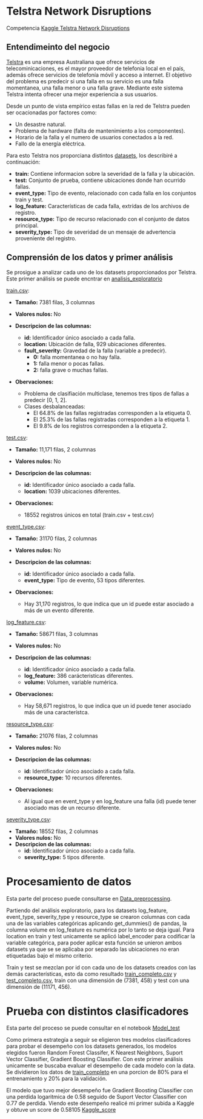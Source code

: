 # Telstra Network Disruptions

Competencia [Kaggle Telstra Network Disruptions](https://www.kaggle.com/c/telstra-recruiting-network/overview)

## Entendimeinto del negocio

[Telstra](https://es.wikipedia.org/wiki/Telstra) es una empresa Australiana que ofrece servicios de telecominicaciones, es el mayor proveedor de telefonia local en el país, además ofrece servicios de telefonía móvil y acceso a internet.
El objetivo del problema es predecir si una falla en su servicio es una falla momentanea, una falla menor o una falla grave. Mediante este sistema Telstra intenta ofrecer una mejor experiencia a sus usuarios. 

Desde un punto de vista empírico estas fallas en la red de Telstra pueden ser ocacionadas por factores como: 
+ Un desastre natural.
+ Problema de hardware (falta de mantenimiento a los componentes).
+ Horario de la falla y el numero de usuarios conectados a la red.
+ Fallo de la energía eléctrica.

Para esto Telstra nos proporciana distintos [datasets](/data), los describiré a continuación: 

+ **train:** Contiene informacion sobre la severidad de la falla y la ubicación.
+ **test:** Conjunto de prueba, contiene ubicaciones donde han ocurrido fallas.
+ **event_type:** Tipo de evento, relacionado con cada falla en los conjuntos train y test.
+ **log_feature:** Características de cada falla, extrídas de los archivos de registro.
+ **resource_type:** Tipo de recurso relacionado con el conjunto de datos principal.
+ **severity_type:** Tipo de severidad de un mensaje de advertencia proveniente del registro.

## Comprensión de los datos y primer análisis

Se prosigue a analizar cada uno de los datasets proporcionados por Telstra. Este primer análisis se puede encntrar en [analisis_exploratorio](Analisis_exploratorio.ipynb)

[train.csv](data/train.csv):
*  **Tamaño:** 7381 filas, 3 columnas
*  **Valores nulos:** No
*  **Descripcion de las columnas:**
    - **id:** Identificador único asociado a cada falla.
    - **location:** Ubicación de falla, 929 ubicaciones diferentes.
    - **fault_severity:** Gravedad de la falla (variable a predecir).
        + **0:** falla momentanea o no hay falla.
        + **1:** falla menor o pocas fallas.
        + **2:** falla grave o muchas fallas.
        
 *  **Obervaciones:**
     + Problema de clasifiación multiclase, tenemos tres tipos de fallas a predecir [0, 1, 2].
     + Clases desbalanceadas: 
        - El 64.8% de las fallas registradas corresponden a la etiqueta 0.
        - El 25.3% de las fallas registradas corresponden a la etiqueta 1.
        - El 9.8% de los registros corresponden a la etiqueta 2.
 
[test.csv](data/test.csv):
*  **Tamaño:** 11,171 filas, 2 columnas
*  **Valores nulos:** No
*  **Descripcion de las columnas:**
    - **id:** Identificador único asociado a cada falla.
    - **location:** 1039 ubicaciones diferentes. 

 *  **Obervaciones:**
    + 18552 registros únicos en total (train.csv + test.csv)

[event_type.csv](data/event_type.csv):
*  **Tamaño:** 31170 filas, 2 columnas
*  **Valores nulos:** No
*  **Descripcion de las columnas:**
    - **id:** Identificador único asociado a cada falla.
    - **event_type:** Tipo de evento, 53 tipos diferentes.
    
*  **Obervaciones:**
    + Hay 31,170 registros, lo que indica que un id puede estar asociado a más de un evento diferente.
    
[log_feature.csv](data/log_feature.csv):
*  **Tamaño:** 58671 filas, 3 columnas
*  **Valores nulos:** No
*  **Descripcion de las columnas:**
    - **id:** Identificador único asociado a cada falla.
    - **log_feature:** 386 carácteristicas diferentes.
    - **volume:** Volumen, variable numérica.
    
*  **Obervaciones:**
    + Hay 58,671 registros, lo que indica que un id puede tener asociado más de una característca.

[resource_type.csv](data/resource_type.csv):
*  **Tamaño:** 21076 filas, 2 columnas
*  **Valores nulos:** No
*  **Descripcion de las columnas:**
    - **id:** Identificador único asociado a cada falla.
    - **resource_type:** 10 recursos diferentes.
    
*  **Obervaciones:**
    + Al igual que en event_type y en log_feature una falla (id) puede tener asociado mas de un recurso diferente.

[severity_type.csv](data/severity_type.csv):
*  **Tamaño:** 18552 filas, 2 columnas
*  **Valores nulos:** No
*  **Descripcion de las columnas:**
    - **id:** Identificador único asociado a cada falla.
    - **severity_type:** 5 tipos diferente.

# Procesamiento de datos

Esta parte del proceso puede consultarse en [Data_preprocessing](Data_preprocessing.ipynb).

Partiendo del análisis exploratorio, para los datasets log_feature, event_type, severity_type y resource_type se crearon columnas con cada una de las variables categóricas aplicando get_dummies() de pandas, la columna volume en log_feature es numérica por lo tanto se deja igual. Para location en train y test unicamente se aplicó label_encoder para codificar la variable categórica, para poder aplicar esta función se unieron ambos datasets ya que se se aplicaba por separado las ubicaciones no eran etiquetadas bajo el mismo criterio.

Train y test se mezclan por id con cada uno de los datasets creados con las demás características, esto da como resultado [train_completo.csv](train_completo.csv) y [test_completo.csv](test_completo.csv), train con una dimensión de (7381, 458) y test con una dimensión de (11171, 456).

# Prueba con distintos clasificadores

Esta parte del proceso se puede consultar en el notebook [Model_test](Model_test.ipynb)

Como primera estrategía a seguir se eligieron tres modelos clasificadores para probar el desempeño con los datasets generados, los modelos elegidos fueron Random Forest Classifer, K Nearest Neighbors, Suport Vector Classifier, Gradient Boosting Classifier. Con este primer análisis unicamente se buscaba evaluar el desempeño de cada modelo con la data. Se dividieron los datos de [train_completo](train_completo.csv) en una porcion de 80% para el entrenamiento y 20% para la validación. 

El modelo que tuvo mejor desempeño fue Gradient Boosting Classifier con una perdida logaritmica de 0.58 seguido de Suport Vector Classifier con 0.77 de perdida. Viendo este desempeño realicé mi primer subida a Kaggle y obtuve un score de 0.58105
[Kaggle_score](kaggle_score/first_submission.png)
